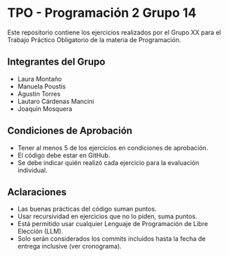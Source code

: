# TPO - Programación 2 Grupo 14

Este repositorio contiene los ejercicios realizados por el Grupo XX para el Trabajo Práctico Obligatorio de la materia de Programación.

## Integrantes del Grupo
- Laura Montaño 
- Manuela Poustis
- Agustin Torres
- Lautaro Cárdenas Mancini
- Joaquin Mosquera

## Condiciones de Aprobación
- Tener al menos 5 de los ejercicios en condiciones de aprobación.
- El código debe estar en GitHub.
- Se debe indicar quién realizó cada ejercicio para la evaluación individual.

## Aclaraciones
- Las buenas prácticas del código suman puntos.
- Usar recursividad en ejercicios que no lo piden, suma puntos.
- Está permitido usar cualquier Lenguaje de Programación de Libre Elección (LLM).
- Solo serán considerados los commits incluidos hasta la fecha de entrega inclusive (ver cronograma).
